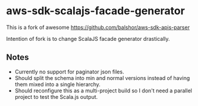 # aws-sdk-scalajs-facade-generator

This is a fork of awesome https://github.com/balshor/aws-sdk-apis-parser 

Intention of fork is to change ScalaJS facade generator drastically.


## Notes

  * Currently no support for paginator json files.
  * Should split the schema into min and normal versions instead of having them mixed into a single hierarchy.
  * Should reconfigure this as a multi-project build so I don't need a parallel project to test the Scala.js output.
  